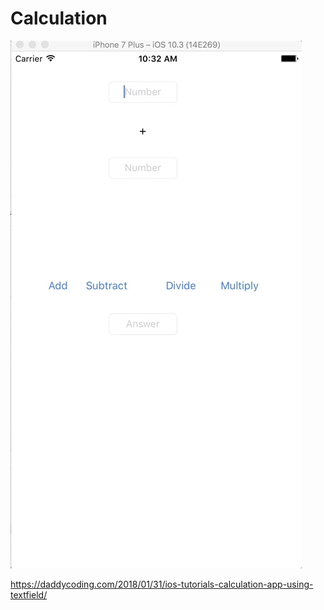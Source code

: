 # Calculation

![](https://github.com/zhiyao92/Calculation/blob/master/Apr-10-2017%2010-33-15.gif)

https://daddycoding.com/2018/01/31/ios-tutorials-calculation-app-using-textfield/
